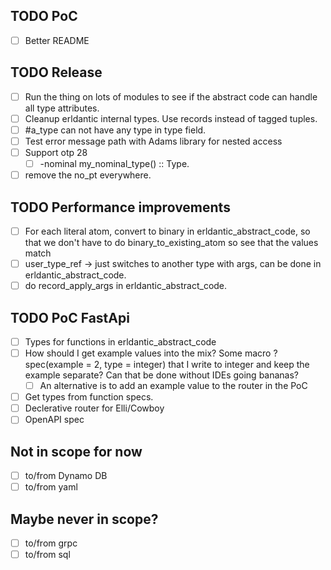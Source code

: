 ## TODO PoC
- [ ] Better README

## TODO Release
- [ ] Run the thing on lots of modules to see if the abstract code can handle all type attributes.
- [ ] Cleanup erldantic internal types. Use records instead of tagged tuples.
- [ ] #a_type can not have any type in type field.
- [ ] Test error message path with Adams library for nested access
- [ ] Support otp 28
  - [ ] -nominal my_nominal_type() :: Type.
- [ ] remove the no_pt everywhere.

## TODO Performance improvements
- [ ] For each literal atom, convert to binary in erldantic_abstract_code, so that we don't have to do binary_to_existing_atom so see that the values match
- [ ] user_type_ref -> just switches to another type with args, can be done in erldantic_abstract_code.
- [ ] do record_apply_args in erldantic_abstract_code.

## TODO PoC FastApi
- [ ] Types for functions in erldantic_abstract_code
- [ ] How should I get example values into the mix? Some macro ?spec(example = 2, type = integer) that I write to integer and keep the example separate? Can that be done without IDEs going bananas?
  - [ ] An alternative is to add an example value to the router in the PoC
- [ ] Get types from function specs.
- [ ] Declerative router for Elli/Cowboy
- [ ] OpenAPI spec

## Not in scope for now
- [ ] to/from Dynamo DB
- [ ] to/from yaml

## Maybe never in scope?
- [ ] to/from grpc
- [ ] to/from sql
